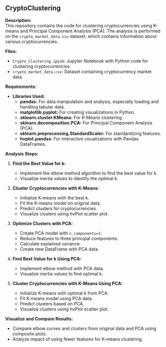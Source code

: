 ## CryptoClustering

**Description:**  
This repository contains the code for clustering cryptocurrencies using K-means and Principal Component Analysis (PCA). The analysis is performed on the `crypto_market_data.csv` dataset, which contains information about various cryptocurrencies.

**Files:**
- `Crypto_Clustering.ipynb`: Jupyter Notebook with Python code for clustering cryptocurrencies.
- `crypto_market_data.csv`: Dataset containing cryptocurrency market data.

**Requirements:**
- **Libraries Used:**
  - **pandas:** For data manipulation and analysis, especially loading and handling tabular data.
  - **matplotlib.pyplot:** For creating visualizations in Python.
  - **sklearn.cluster.KMeans:** For K-Means clustering.
  - **sklearn.decomposition.PCA:** For Principal Component Analysis (PCA).
  - **sklearn.preprocessing.StandardScaler:** For standardizing features.
  - **hvplot.pandas:** For interactive visualizations with Pandas DataFrames.

**Analysis Steps:**
1. **Find the Best Value for k:**
   - Implement the elbow method algorithm to find the best value for k.
   - Visualize inertia values to identify the optimal k.
   
2. **Cluster Cryptocurrencies with K-Means:**
   - Initialize K-means with the best k.
   - Fit the K-means model on original data.
   - Predict clusters for cryptocurrencies.
   - Visualize clusters using hvPlot scatter plot.
   
3. **Optimize Clusters with PCA:**
   - Create PCA model with `n_components=3`.
   - Reduce features to three principal components.
   - Calculate explained variance.
   - Create new DataFrame with PCA data.
   
4. **Find Best Value for k Using PCA:**
   - Implement elbow method with PCA data.
   - Visualize inertia values to find optimal k.
   
5. **Cluster Cryptocurrencies with K-Means Using PCA:**
   - Initialize K-means with optimal k from PCA.
   - Fit K-means model using PCA data.
   - Predict clusters based on PCA.
   - Visualize clusters using hvPlot scatter plot.
   
**Visualize and Compare Results:**
- Compare elbow curves and clusters from original data and PCA using composite plots.
- Analyze impact of using fewer features for K-means clustering.
